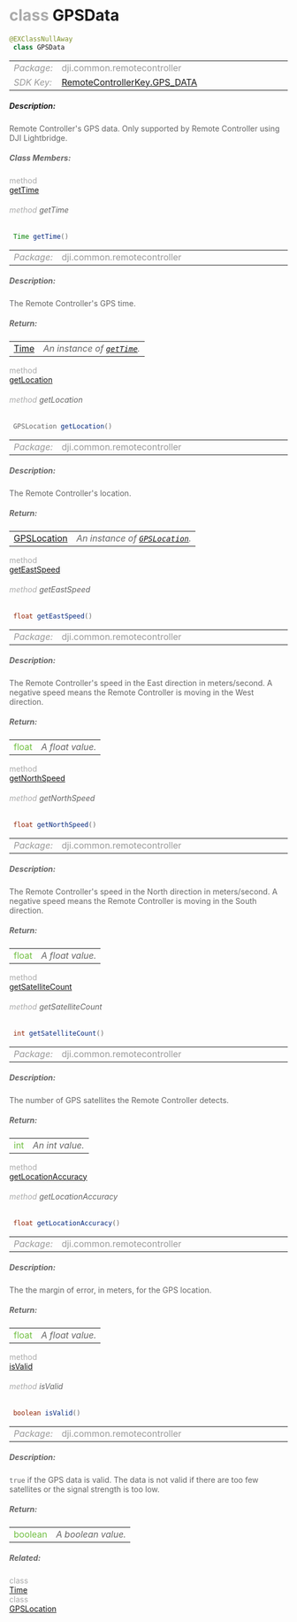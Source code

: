 <div class="article"><h1 ><font color="#AAA">class </font>GPSData</h1></div>

~~~java
@EXClassNullAway
 class GPSData 
~~~

<html><table class="table-supportedby"><tr valign="top"><td width=15%><font color="#999"><i>Package:</i></td><td width=85%><font color="#999">dji.common.remotecontroller</td></tr><tr valign="top"><td width=15%><font color="#999"><i>SDK Key:</i></td><td width=85%><font color="#999"><a href="/Components/KeyManager/DJIRemoteControllerKey.html#remotecontrollerkey_gps_data_key">RemoteControllerKey.GPS_DATA</a></td></tr></table></html>



##### Description:



<font color="#666">Remote Controller's GPS data. Only supported by Remote Controller using DJI Lightbridge.



##### Class Members:

<div class="api-row" id="djiremotecontroller_djircgpsdata_time"><div class="api-col left"></div><div class="api-col middle" style="color:#AAA">method</div><div class="api-col right"><a class="trigger" href="#djiremotecontroller_djircgpsdata_time_inline">getTime</a></div></div><div class="inline-doc" id="djiremotecontroller_djircgpsdata_time_inline"

><div class="article"><h6 ><font color="#AAA">method </font>getTime</h6></div>

~~~java
 Time getTime() 
~~~

<html><table class="table-supportedby"><tr valign="top"><td width=15%><font color="#999"><i>Package:</i></td><td width=85%><font color="#999">dji.common.remotecontroller</td></tr></table></html>



##### Description:



<font color="#666">The Remote Controller's GPS time.



##### Return:

<html><table class="table-inline-parameters"><tr valign="top"><td><font color="#70BF41"><a href="/Components/RemoteController/DJIRemoteController_DJIRCGpsTime.html#djiremotecontroller_djircgpstime">Time</a></td><td><font color="#666"><i>An instance of <code><a href="/Components/RemoteController/DJIRemoteController_DJIRCGPSData.html#djiremotecontroller_djircgpsdata_time">getTime</a></code>.</i></td></tr></table></html></div>

<div class="api-row" id="djiremotecontroller_djircgpsdata_location"><div class="api-col left"></div><div class="api-col middle" style="color:#AAA">method</div><div class="api-col right"><a class="trigger" href="#djiremotecontroller_djircgpsdata_location_inline">getLocation</a></div></div><div class="inline-doc" id="djiremotecontroller_djircgpsdata_location_inline"

><div class="article"><h6 ><font color="#AAA">method </font>getLocation</h6></div>

~~~java
 GPSLocation getLocation() 
~~~

<html><table class="table-supportedby"><tr valign="top"><td width=15%><font color="#999"><i>Package:</i></td><td width=85%><font color="#999">dji.common.remotecontroller</td></tr></table></html>



##### Description:



<font color="#666">The Remote Controller's location.



##### Return:

<html><table class="table-inline-parameters"><tr valign="top"><td><font color="#70BF41"><a href="/Components/RemoteController/DJIRemoteController_GPSLocation.html#djiremotecontroller_gpslocation">GPSLocation</a></td><td><font color="#666"><i>An instance of <code><a href="/Components/RemoteController/DJIRemoteController_GPSLocation.html#djiremotecontroller_gpslocation">GPSLocation</a></code>.</i></td></tr></table></html></div>

<div class="api-row" id="djiremotecontroller_djircgpsdata_speedeast"><div class="api-col left"></div><div class="api-col middle" style="color:#AAA">method</div><div class="api-col right"><a class="trigger" href="#djiremotecontroller_djircgpsdata_speedeast_inline">getEastSpeed</a></div></div><div class="inline-doc" id="djiremotecontroller_djircgpsdata_speedeast_inline"

><div class="article"><h6 ><font color="#AAA">method </font>getEastSpeed</h6></div>

~~~java
 float getEastSpeed() 
~~~

<html><table class="table-supportedby"><tr valign="top"><td width=15%><font color="#999"><i>Package:</i></td><td width=85%><font color="#999">dji.common.remotecontroller</td></tr></table></html>



##### Description:



<font color="#666">The Remote Controller's speed in the East direction in meters/second. A negative speed means the Remote  Controller is moving in the West direction.



##### Return:

<html><table class="table-inline-parameters"><tr valign="top"><td><font color="#70BF41">float</td><td><font color="#666"><i>A float value.</i></td></tr></table></html></div>

<div class="api-row" id="djiremotecontroller_djircgpsdata_speednorth"><div class="api-col left"></div><div class="api-col middle" style="color:#AAA">method</div><div class="api-col right"><a class="trigger" href="#djiremotecontroller_djircgpsdata_speednorth_inline">getNorthSpeed</a></div></div><div class="inline-doc" id="djiremotecontroller_djircgpsdata_speednorth_inline"

><div class="article"><h6 ><font color="#AAA">method </font>getNorthSpeed</h6></div>

~~~java
 float getNorthSpeed() 
~~~

<html><table class="table-supportedby"><tr valign="top"><td width=15%><font color="#999"><i>Package:</i></td><td width=85%><font color="#999">dji.common.remotecontroller</td></tr></table></html>



##### Description:



<font color="#666">The Remote Controller's speed in the North direction in meters/second. A negative speed means the Remote  Controller is moving in the South direction.



##### Return:

<html><table class="table-inline-parameters"><tr valign="top"><td><font color="#70BF41">float</td><td><font color="#666"><i>A float value.</i></td></tr></table></html></div>

<div class="api-row" id="djiremotecontroller_djircgpsdata_satellitecount"><div class="api-col left"></div><div class="api-col middle" style="color:#AAA">method</div><div class="api-col right"><a class="trigger" href="#djiremotecontroller_djircgpsdata_satellitecount_inline">getSatelliteCount</a></div></div><div class="inline-doc" id="djiremotecontroller_djircgpsdata_satellitecount_inline"

><div class="article"><h6 ><font color="#AAA">method </font>getSatelliteCount</h6></div>

~~~java
 int getSatelliteCount() 
~~~

<html><table class="table-supportedby"><tr valign="top"><td width=15%><font color="#999"><i>Package:</i></td><td width=85%><font color="#999">dji.common.remotecontroller</td></tr></table></html>



##### Description:



<font color="#666">The number of GPS satellites the Remote Controller detects.



##### Return:

<html><table class="table-inline-parameters"><tr valign="top"><td><font color="#70BF41">int</td><td><font color="#666"><i>An int value.</i></td></tr></table></html></div>

<div class="api-row" id="djiremotecontroller_djircgpsdata_accuracy"><div class="api-col left"></div><div class="api-col middle" style="color:#AAA">method</div><div class="api-col right"><a class="trigger" href="#djiremotecontroller_djircgpsdata_accuracy_inline">getLocationAccuracy</a></div></div><div class="inline-doc" id="djiremotecontroller_djircgpsdata_accuracy_inline"

><div class="article"><h6 ><font color="#AAA">method </font>getLocationAccuracy</h6></div>

~~~java
 float getLocationAccuracy() 
~~~

<html><table class="table-supportedby"><tr valign="top"><td width=15%><font color="#999"><i>Package:</i></td><td width=85%><font color="#999">dji.common.remotecontroller</td></tr></table></html>



##### Description:



<font color="#666">The the margin of error, in meters, for the GPS location.



##### Return:

<html><table class="table-inline-parameters"><tr valign="top"><td><font color="#70BF41">float</td><td><font color="#666"><i>A float value.</i></td></tr></table></html></div>

<div class="api-row" id="djiremotecontroller_djircgpsdata_isvalid"><div class="api-col left"></div><div class="api-col middle" style="color:#AAA">method</div><div class="api-col right"><a class="trigger" href="#djiremotecontroller_djircgpsdata_isvalid_inline">isValid</a></div></div><div class="inline-doc" id="djiremotecontroller_djircgpsdata_isvalid_inline"

><div class="article"><h6 ><font color="#AAA">method </font>isValid</h6></div>

~~~java
 boolean isValid() 
~~~

<html><table class="table-supportedby"><tr valign="top"><td width=15%><font color="#999"><i>Package:</i></td><td width=85%><font color="#999">dji.common.remotecontroller</td></tr></table></html>



##### Description:



<font color="#666"><code>true</code> if the GPS data is valid. The data is not valid if there are too few satellites  or the signal strength is too low.



##### Return:

<html><table class="table-inline-parameters"><tr valign="top"><td><font color="#70BF41">boolean</td><td><font color="#666"><i>A boolean value.</i></td></tr></table></html></div>



##### Related:

<div class="api-row" id="djiremotecontroller_djircgpstime"><div class="api-col left"></div><div class="api-col middle" style="color:#AAA">class</div><div class="api-col right"><a href="/Components/RemoteController/DJIRemoteController_DJIRCGpsTime.html">Time</a></div></div><div class="api-row" id="djiremotecontroller_gpslocation"><div class="api-col left"></div><div class="api-col middle" style="color:#AAA">class</div><div class="api-col right"><a href="/Components/RemoteController/DJIRemoteController_GPSLocation.html">GPSLocation</a></div></div>
